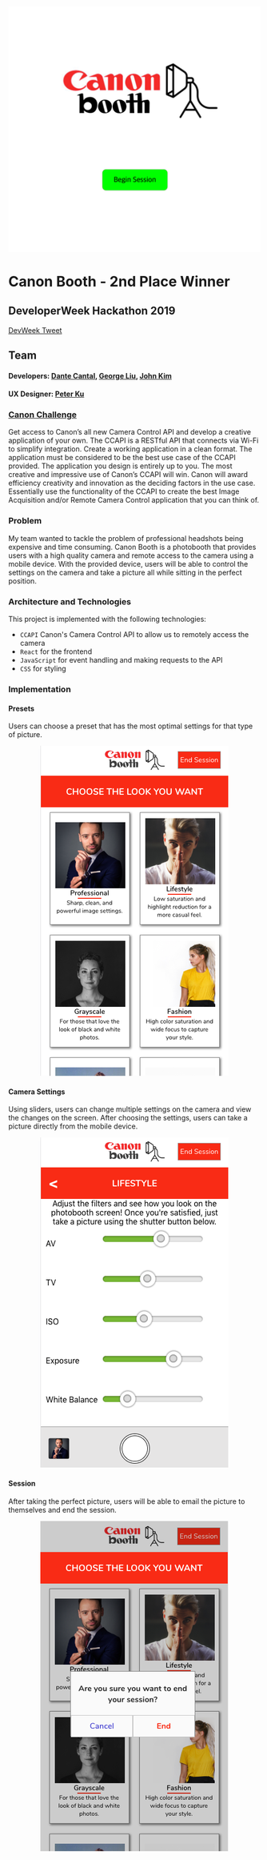 <p align="center">
  <img src='https://github.com/tyeonn/canon-booth/blob/master/src/images/page1.png'/>
</p>  

# Canon Booth - 2nd Place Winner
## DeveloperWeek Hackathon 2019 
[DevWeek Tweet](https://twitter.com/DevWeekNYC/status/1143262587427151872?s=20)
## Team 
#### Developers: [Dante Cantal](https://github.com/dcantal/), [George Liu](https://github.com/saphknight), [John Kim](https://github.com/jkim820)
#### UX Designer: [Peter Ku](https://www.peter-ku.com/)  

### [Canon Challenge](http://accelerate.im/challenges/247)  
Get access to Canon’s all new Camera Control API and develop a creative application of your own. The CCAPI is a RESTful API that connects via Wi-Fi to simplify integration. Create a working application in a clean format. The application must be considered to be the best use case of the CCAPI provided. The application you design is entirely up to you. The most creative and impressive use of Canon’s CCAPI will win. Canon will award efficiency creativity and innovation as the deciding factors in the use case. Essentially use the functionality of the CCAPI to create the best Image Acquisition and/or Remote Camera Control application that you can think of.

### Problem
My team wanted to tackle the problem of professional headshots being expensive and time consuming. Canon Booth is a photobooth that provides users with a high quality camera and remote access to the camera using a mobile device. With the provided device, users will be able to control the settings on the camera and take a picture all while sitting in the perfect position. 

### Architecture and Technologies

This project is implemented with the following technologies:

- `CCAPI` Canon's Camera Control API to allow us to remotely access the camera
- `React` for the frontend 
- `JavaScript` for event handling and making requests to the API
- `CSS` for styling

### Implementation

####  Presets
Users can choose a preset that has the most optimal settings for that type of picture.  
<p align="center">
  <img src='https://github.com/tyeonn/canon-booth/blob/master/src/images/page2.png'/>
</p>  

#### Camera Settings
Using sliders, users can change multiple settings on the camera and view the changes on the screen. After choosing the settings, users can take a picture directly from the mobile device.  
<p align="center">
  <img src='https://github.com/tyeonn/canon-booth/blob/master/src/images/page3.png'/>
</p>  

#### Session 
After taking the perfect picture, users will be able to email the picture to themselves and end the session.  
<p align="center">
  <img src='https://github.com/tyeonn/canon-booth/blob/master/src/images/page4.png'/>
</p>
